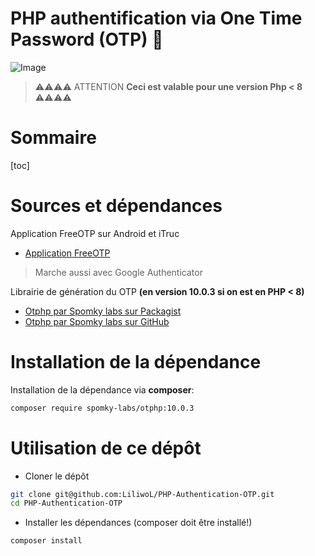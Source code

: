 # PHP authentification via One Time Password (OTP) 👋

![Image](https://github.com/LiliwoL/PHP-Authentication-OTP/raw/php7/img/img.png)

> ⚠️⚠️⚠️⚠️ ATTENTION **Ceci est valable pour une version Php < 8** ⚠️⚠️⚠️⚠️

# Sommaire

[toc]

# Sources et dépendances

Application FreeOTP sur Android et iTruc
* [Application FreeOTP](hhttps://freeotp.github.io)

> Marche aussi avec Google Authenticator

Librairie de génération du OTP **(en version 10.0.3 si on est en PHP < 8)**
* [Otphp par Spomky labs sur Packagist](https://packagist.org/packages/spomky-labs/otphp#v10.0.3)
* [Otphp par Spomky labs sur GitHub](https://github.com/Spomky-Labs/otphp/tree/10.0.x)

# Installation de la dépendance

Installation de la dépendance via **composer**:

```bash
composer require spomky-labs/otphp:10.0.3
```

# Utilisation de ce dépôt

* Cloner le dépôt
```bash
git clone git@github.com:LiliwoL/PHP-Authentication-OTP.git
cd PHP-Authentication-OTP
```

* Installer les dépendances (composer doit être installé!)
```bash
composer install
```